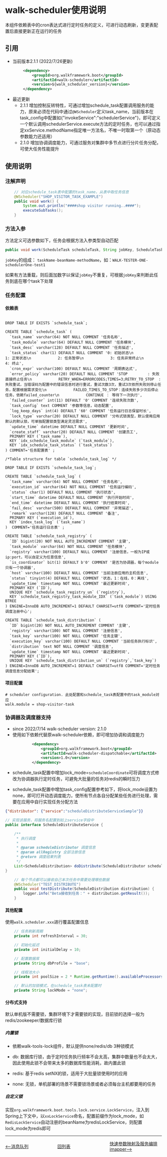 # walk-scheduler使用说明

本组件依赖表中的cron表达式进行定时任务的定义，可进行动态刷新，变更表配置后直接更新正在运行的任务

## 引用

- 当前版本2.1.1 (2022/7/26更新)

```xml
		<dependency>
			<groupId>org.walkframework.boot</groupId>
			<artifactId>walk-scheduler</artifactId>
			<version>${walk_scheduler_version}</version>
		</dependency>
```

- 最近更新
    - 2.1.1 增加控制反转特性，可通过增加schedule_task配置调用服务的能力，原来必须在代码中通过`@WScheduler`定义task_name，当前版本在task_config中配置如{"invokeService":"schedulerService"}，即可定义一个默认调用schedulerService.execute方法的定时任务，也可以通过指定xxService.methodName指定唯一方法名，不唯一时取第一个（原动态参数能力还适用）
    - 2.1.0 增加协调调度能力，可通过服务对集群中多节点进行分片任务分配，可使大任务性能提升

## 使用说明

### 注解声明

```java
    // 对应schedule_task表中配置的task_name，从表中取任务信息
	@WScheduler("SHOP_VISITOR_TASK_EXAMPLE")
	public void work() {
		System.out.println("####shop visitor running..####");
		executeSubTasks();
	}
```

### 方法入参

方法定义可选参数如下，任务会根据方法入参类型自动匹配

```java
public void work(ScheduleTask scheduleTask, String jobKey, ScheduleTaskCheckpoint checkpoint)
```

`jobKey`的组成： `taskName-beanName-methodName`，如：`WALK-TESTER-ONE-schedulerOne-test1`

如果有方法重载，则后面加数字以保证`jobKey`不重复，可根据`jobKey`来判断此任务到底在哪个task下处理

### 任务配置

#### 依赖表

```mysql

DROP TABLE IF EXISTS `schedule_task`;

CREATE TABLE `schedule_task` (
  `task_name` varchar(64) NOT NULL COMMENT '任务名称',
  `task_module` varchar(64) DEFAULT NULL COMMENT '任务模块',
  `task_desc` varchar(128) DEFAULT NULL COMMENT '任务描述',
  `task_status` char(1) DEFAULT NULL COMMENT '0: 初始状态\n            1: 正常状态\n            2: 任务暂停\n            3: 任务异常终止\n            4: 终止',
  `cron_expr` varchar(100) DEFAULT NULL COMMENT '周期表达式',
  `error_policy` varchar(20) DEFAULT NULL COMMENT 'STOP         : 失败直接终止任务\n            RETRY_WHEN=ERRORCODES;TIMES=3;RETRY_TO_STOP  : 失败重试，当错误码为配置中的错误信息时进行重试，重试次数3次，重试3次依然失败则停止任务，配置根据需求变化\n            FAILED_TIMES_TO_STOP：连续失败多少次后停止任务，依赖failed_counter\n            CONTINUE ： 等待下一次执行',
  `failed_counter` int(11) DEFAULT '0' COMMENT '连续失败次数',
  `task_config` text COMMENT '参数等信息，动态配置',
  `log_keep_days` int(4) DEFAULT '60' COMMENT '任务运行日志保留时长',
  `lock_type` varchar(20) DEFAULT NULL COMMENT '分布式锁类型，默认使用应用默认的默认锁，可单独配置锁类型满足灵活需求',
  `update_time` datetime DEFAULT NULL COMMENT '更新时间',
  `create_staff` varchar(20) DEFAULT NULL COMMENT '创建员工',
  PRIMARY KEY (`task_name`),
  KEY `idx_schedule_task_module` (`task_module`),
  KEY `idx_schedule_task_status` (`task_status`)
) COMMENT='任务配置表' ;

/*Table structure for table `schedule_task_log` */

DROP TABLE IF EXISTS `schedule_task_log`;

CREATE TABLE `schedule_task_log` (
  `task_name` varchar(64) NOT NULL COMMENT '任务名称',
  `execution_id` varchar(64) NOT NULL COMMENT '任务运行编码',
  `status` char(1) DEFAULT NULL COMMENT '执行状态',
  `start_time` datetime DEFAULT NULL COMMENT '执行开始时间',
  `end_time` datetime DEFAULT NULL COMMENT '执行结束时间',
  `fail_desc` varchar(500) DEFAULT NULL COMMENT '异常描述',
  `remark` varchar(128) DEFAULT NULL COMMENT '备注',
  PRIMARY KEY (`execution_id`),
  KEY `index_task_log` (`task_name`)
)  COMMENT='任务运行日志表' ;

CREATE TABLE `schedule_task_registry` (
  `ID` bigint(20) NOT NULL AUTO_INCREMENT COMMENT '主键',
  `task_module` varchar(64) NOT NULL COMMENT '任务模块',
  `registry` varchar(100) DEFAULT NULL COMMENT '注册信息，一般为IP或ip:port，可以自定义为任意信息',
  `is_coordinator` bit(1) DEFAULT b'0' COMMENT '是否为协调器，每个module只有一个协调器',
  `host` varchar(100) DEFAULT NULL COMMENT '当前注册应用的主机信息',
  `status` tinyint(4) DEFAULT NULL COMMENT '状态，1：在线，0：离线',
  `update_time` timestamp NOT NULL COMMENT '最近更新时间',
  PRIMARY KEY (`ID`),
  UNIQUE KEY `schedule_task_registry_un` (`registry`),
  KEY `schedule_task_registry_task_module_IDX` (`task_module`) USING BTREE
) ENGINE=InnoDB AUTO_INCREMENT=1 DEFAULT CHARSET=utf8 COMMENT='定时任务调度注册中心';

CREATE TABLE `schedule_task_distribution` (
  `ID` bigint(20) NOT NULL AUTO_INCREMENT COMMENT '主键',
  `registry` varchar(100) NOT NULL COMMENT '注册信息',
  `task_key` varchar(100) NOT NULL COMMENT '任务主键',
  `execution_key` varchar(100) DEFAULT NULL COMMENT '当前任务执行标识',
  `distribution` text NOT NULL COMMENT '调度信息',
  `update_time` timestamp NOT NULL COMMENT '最近更新时间',
  PRIMARY KEY (`ID`),
  UNIQUE KEY `schedule_task_distribution_un` (`registry`,`task_key`)
) ENGINE=InnoDB AUTO_INCREMENT=1 DEFAULT CHARSET=utf8 COMMENT='定时任务调度信息分配结果';

```

#### 项目配置

```properties
# scheduler configuration. 此处配置和schedule_task表配置中的task_module对应
walk.module = shop-visitor-task
```

### 协调器及调度器支持

- since 2022/7/14 walk-scheduler version: 2.1.0
- 使用如下依赖代替原walk-scheduler依赖，即可增加协调和调度能力
```xml
            <dependency>
                <groupId>org.walkframework.boot</groupId>
                <artifactId>walk-scheduler-dispatchable</artifactId>
                <version>1.0</version>
            </dependency>
```

- schedule_task配置中增加lock_mode=`scheduleCoordinate`可将调度方式修改为协调器执行定时任务，可避免大批量的任务对redis的瞬时压力

- schedule_task配置中增加task_config配置参考如下，将lock_mode设置为none，即可打开动态调度能力，使所有节点各自分配某些任务进行处理，需要在应用中自行实现任务分配方法

```json
{"distributor": {"service":"scheduleDistributeServiceSample"}}
```
```java
// 实现该服务，将服务名配置到如上service字段中
public interface ScheduleDistributeService {

    /**
     * 执行调度
     *
     * @param scheduleDistributor 调度信息
     * @param allRegistry 全部注册信息
     * @return 调度结果列表
     */
    List<ScheduleDistribution> doDistribute(ScheduleDistributor scheduleDistributor, List<ScheduleRegistry> allRegistry);
}
```
```java
    // 每个节点都可以接收自己本次任务中需要处理哪些数据
    @WScheduler("TEST_DISTRIBUTE")
    public void testDistribute(ScheduleDistribution distribution) {
        logger.info("Beta接收到任务：" + distribution.getResult());
    }
```
#### 其他配置

使用`walk.scheduler.xxx`进行覆盖配置信息

```java
	// 任务刷新周期
    private int refreshInterval = 30;

    // 初始化延迟
    private int initialDelay = 10;

    // 配置数据库
    private String dbProfile = "base";

    // 线程池大小
    private int poolSize = 2 * Runtime.getRuntime().availableProcessors();

    // 默认的加锁模式，在schedule_task表未配置时
    private String lockMode = "none";
```

#### 分布式支持

默认单机版不需要锁，集群环境下才需要锁的实现，目前锁的选择一般为redis/zookeeper/数据库行锁

##### 内置锁

- 依赖walk-tools-lock组件，默认提供none/redis/db 3种锁模式

- db: 数据库行锁，由于定时任务执行频率不会太高，集群中数量也不会太大，因此使用此锁不会带来太多的数据库性能消耗，故内置此锁
- redis: 基于redis setNX的锁，适用于大批量锁使用时的应用
- none: 无锁，单机部署的场景不需要锁场景或者必须每台主机都要用的任务

##### 自定义锁

实现`org.walkframework.boot.tools.lock.service.LockService`，注入到Spring上下文中，以`xxLockService`命名，配置前缀作为lock_mode，如`RedisLockService`自动注册的beanName为redisLockService，则配置lock_mode为redis即可

---
<div style="display: flex;font-size: 14px">
  <div style="display: flex;flex:1;align-items: center;">
    <a href="https://gaiyinaizhi.github.io/walk-spring-boot/walk-mq"><--消息队列</a>
  </div>
  <div style="display: flex;flex:1;align-items: center;">
    <a href="https://gaiyinaizhi.github.io/walk-spring-boot/index">回列表</a>
  </div>
  <div style="display: flex;flex:1;align-items: center;">
    <a href="https://gaiyinaizhi.github.io/walk-spring-boot/tools/walk-imapper">快速参数映射及服务编排imapper--></a>
  </div>
</div>
